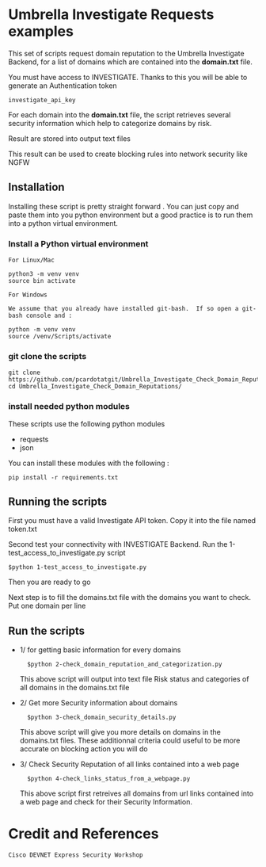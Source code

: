 # Umbrella Investigate Requests examples

This set of scripts request domain reputation to the Umbrella Investigate Backend, for a list of domains which are contained into the <b>domain.txt</b> file.

You must have access to INVESTIGATE.  Thanks to this you will be able to generate an Authentication token

	investigate_api_key

For each domain into the <b>domain.txt</b> file, the script retrieves several security information which help to categorize domains by risk.

Result are stored into output text files

This result can be used to create blocking rules into network security like NGFW

## Installation

Installing these script is pretty straight forward . You can just copy and paste them into you python environment but a good practice is to run them into a python virtual environment.

### Install a Python virtual environment

	For Linux/Mac 

	python3 -m venv venv
	source bin activate

	For Windows 
	
	We assume that you already have installed git-bash.  If so open a git-bash console and :

	python -m venv venv
	source /venv/Scripts/activate

### git clone the scripts

	git clone https://github.com/pcardotatgit/Umbrella_Investigate_Check_Domain_Reputations.git
	cd Umbrella_Investigate_Check_Domain_Reputations/
	
### install needed python modules

These scripts use the following python modules

- requests
- json

You can install these modules with the following :

	pip install -r requirements.txt
	
## Running the scripts

First you must have a valid Investigate API token.  Copy it into the file named token.txt

Second test your connectivity with INVESTIGATE Backend.  Run the 1-test_access_to_investigate.py script

	$python 1-test_access_to_investigate.py
	
Then you are ready to go

Next step is to fill the domains.txt file with the domains you want to check. Put one domain per line

## Run the scripts

- 1/ for getting basic information for every domains


		$python 2-check_domain_reputation_and_categorization.py
	
	This above script will output into text file Risk status and categories of all domains in the domains.txt file
	
- 2/ Get more Security information about domains

		$python 3-check_domain_security_details.py
	
	This above script will give you more details on domains in the domains.txt files. These additionnal criteria could useful to be more accurate on blocking action you will do
	
- 3/ Check Security Reputation of all links contained into a web page

		$python 4-check_links_status_from_a_webpage.py
	
	This above script first retreives all domains from url links contained into a web page and check for their Security Information.

# Credit and References

	Cisco DEVNET Express Security Workshop
	
